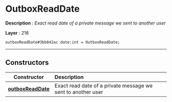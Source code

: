 # OutboxReadDate

**Description** : *Exact read date of a private message we sent to another user*

**Layer** : 216

```tl
outboxReadDate#3bb842ac date:int = OutboxReadDate;
```

---

## Constructors

| Constructor | Description |
| :---: | :--- |
| [**outboxReadDate**](constructor/outboxReadDate) | Exact read date of a private message we sent to another user |